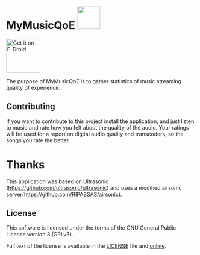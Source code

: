 # MyMusicQoE <img src="https://github.com/albertolalanda/new-ultrasonic-fork-for-MyMusicQoE/blob/master/ultrasonic/src/main/res/mipmap-xxxhdpi/ic_launcher_mymusicqoe.png" width=60>

<a href="https://f-droid.org/en/packages/pt.ipleiria.mymusicqoe/" target="_blank">
<img src="https://f-droid.org/badge/get-it-on.png" alt="Get it on F-Droid" height="90"/></a>

The purpose of MyMusicQoE is to gather statistics of music streaming quality of experience.

## Contributing

If you want to contribute to this project install the application, and just listen to music and rate how you felt about the quality of the audio. Your ratings will be used for a report on digital audio quality and transcoders, so the songs you rate the better.

# Thanks

This application was based on Ultrasonic (https://github.com/ultrasonic/ultrasonic) and uses a modified airsonic server(https://github.com/RIPASSAS/airsonic).

## License

This software is licensed under the terms of the GNU General Public License version 3 (GPLv3).

Full text of the license is available in the [LICENSE](LICENSE) file and [online](https://opensource.org/licenses/gpl-3.0.html).
